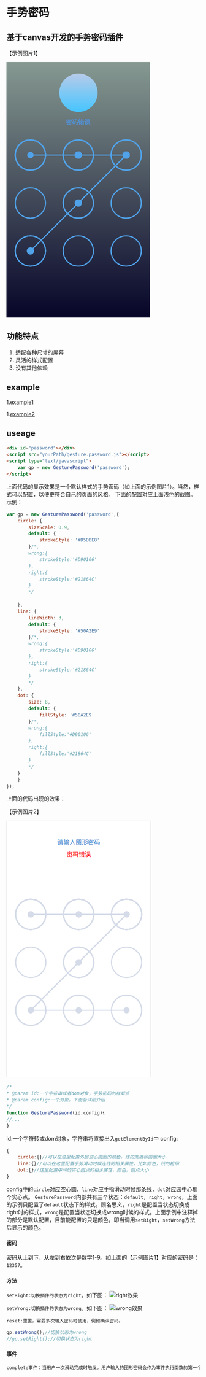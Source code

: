 # 手势密码
## 基于canvas开发的手势密码插件
【示例图片1】

![深色截图](/images/dark.png)
## 功能特点
1. 适配各种尺寸的屏幕
2. 灵活的样式配置
3. 没有其他依赖

## example
1.[example1](http://simon-du.me/gesturePassword/dark.html)

1.[example2](http://simon-du.me/gesturePassword/light.html)
## useage
```html
<div id="password"></div>
<script src="yourPath/gesture.password.js"></script>
<script type="text/javascript">
    var gp = new GesturePassword('password');
</script>
```
上面代码的显示效果是一个默认样式的手势密码（如上面的示例图片1）。当然，样式可以配置，以便更符合自己的页面的风格。
下面的配置对应上面浅色的截图。
示例：
```javascript
var gp = new GesturePassword('password',{
    circle: {
        sizeScale: 0.9,
        default: {
            strokeStyle: '#D5DBE8'
        }/*,
        wrong:{
            strokeStyle:'#D90106'
        },
        right:{
            strokeStyle:'#21864C'
        }
        */

    },
    line: {
        lineWidth: 3,
        default: {
            strokeStyle: '#50A2E9'
        }/*,
        wrong:{
            strokeStyle:'#D90106'
        },
        right:{
            strokeStyle:'#21864C'
        }
        */
    },
    dot: {
        size: 8,
        default: {
            fillStyle: '#50A2E9'
        }/*,
        wrong:{
            fillStyle:'#D90106'
        },
        right:{
            fillStyle:'#21864C'
        }
        */
    }
    }
});
```
上面的代码出现的效果：

【示例图片2】

![浅色截图](/images/light.png)
```javascript
/*
* @param id:一个字符串或者dom对象，手势密码的挂载点
* @param config:一个对象，下面会详细介绍
*/
function GesturePassword(id,config){
//...
}
```
id:一个字符转或dom对象，字符串将直接出入`getElementById`中
config:
```javascript
{
    circle:{}//可以在这里配置外层空心圆圈的颜色，线的宽度和圆圈大小
    line:{}//可以在这里配置手势滑动时候连线的相关属性，比如颜色，线的粗细
    dot:{}//这里配置中间的实心圆点的相关属性，颜色，圆点大小
}
```
config中的`circle`对应空心圆，`line`对应手指滑动时候那条线，`dot`对应园中心那个实心点。
`GesturePassword`内部共有三个状态：`default`，`right`，`wrong`，上面的示例只配置了`default`状态下的样式。顾名思义，`right`是配置当状态切换成right时的样式，`wrong`是配置当状态切换成wrong时候的样式。上面示例中注释掉的部分是默认配置，目前能配置的只是颜色，即当调用`setRight`，`setWrong`方法后显示的颜色。
#### 密码
密码从上到下，从左到右依次是数字1-9。如上面的【示例图片1】对应的密码是：`12357`。
#### 方法
``` setRight:切换插件的状态为right ```。如下图：
![right效果](/images/right.png)

``` setWrong:切换插件的状态为wrong ```。如下图：
![wrong效果](/images/wrong.png)

``` reset:重置，需要多次输入密码时使用，例如确认密码。 ```
```javascript
gp.setWrong();//切换状态为wrong
//gp.setRight();//切换状态为right
```

#### 事件
```javascript
complete事件：当用户一次滑动完成时触发。用户输入的图形密码会作为事件执行函数的第一个参数出入。
```

